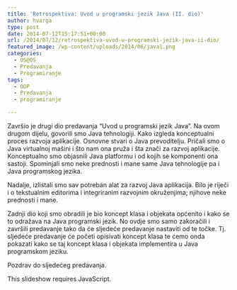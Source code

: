 ```yaml
---
title: 'Retrospektiva: Uvod u programski jezik Java (II. dio)'
author: hvarga
type: post
date: 2014-07-12T15:17:51+00:00
url: /2014/07/12/retrospektiva-uvod-u-programski-jezik-java-ii-dio/
featured_image: /wp-content/uploads/2014/06/java1.png
categories:
  - OS@OS
  - Predavanja
  - Programiranje
tags:
  - OOP
  - Predavanja
  - programiranje

---
```

Završio je drugi dio predavanja &#8220;Uvod u programski jezik Java&#8221;. Na ovom drugom dijelu, govorili smo Java tehnologiji. Kako izgleda konceptualni proces razvoja aplikacije. Osnovne stvari o Java prevoditelju. Pričali smo o Java virtualnoj mašini i što nam ona pruža i šta znači za razvoj aplikacije. Konceptualno smo objasnili Java platformu i od kojih se komponenti ona sastoji. Spominjali smo neke prednosti i mane same Java tehnologije pa i Java programskog jezika.

Nadalje, izlistali smo sav potreban alat za razvoj Java aplikacija. Bilo je riječi i o tekstualnim editorima i integriranim razvojnim okruženjima; njihove neke prednosti i mane.

Zadnji dio koji smo obradili je bio koncept klasa i objekata općenito i kako se to odražava na Java programski jezik. No ovdje smo samo zakoračili i završili predavanje tako da će sljedeće predavanje nastaviti od te točke. Tj. sljedeće predavanje će početi opisivati koncept klasa te ćemo onda pokazati kako se taj koncept klasa i objekata implementira u Java programskom jeziku.

Pozdrav do sljedećeg predavanja.

<p class="jetpack-slideshow-noscript robots-nocontent">
  This slideshow requires JavaScript.
</p>

<div id="gallery-1700-4-slideshow" class="slideshow-window jetpack-slideshow slideshow-black" data-trans="fade" data-autostart="1" data-gallery="[{&quot;src&quot;:&quot;https:\/\/www.opensource-osijek.org\/wordpress\/wp-content\/uploads\/2014\/07\/10362772_801413709893354_1329218824_o.jpg&quot;,&quot;id&quot;:&quot;1705&quot;,&quot;title&quot;:&quot;10362772_801413709893354_1329218824_o&quot;,&quot;alt&quot;:&quot;&quot;,&quot;caption&quot;:&quot;&quot;,&quot;itemprop&quot;:&quot;image&quot;},{&quot;src&quot;:&quot;https:\/\/www.opensource-osijek.org\/wordpress\/wp-content\/uploads\/2014\/07\/10525098_801413509893374_780474428_n.jpg&quot;,&quot;id&quot;:&quot;1709&quot;,&quot;title&quot;:&quot;10525098_801413509893374_780474428_n&quot;,&quot;alt&quot;:&quot;&quot;,&quot;caption&quot;:&quot;&quot;,&quot;itemprop&quot;:&quot;image&quot;},{&quot;src&quot;:&quot;https:\/\/www.opensource-osijek.org\/wordpress\/wp-content\/uploads\/2014\/07\/10529509_801413543226704_1443860047_n.jpg&quot;,&quot;id&quot;:&quot;1713&quot;,&quot;title&quot;:&quot;10529509_801413543226704_1443860047_n&quot;,&quot;alt&quot;:&quot;&quot;,&quot;caption&quot;:&quot;&quot;,&quot;itemprop&quot;:&quot;image&quot;},{&quot;src&quot;:&quot;https:\/\/www.opensource-osijek.org\/wordpress\/wp-content\/uploads\/2014\/07\/10544909_801413556560036_1293114618_n.jpg&quot;,&quot;id&quot;:&quot;1715&quot;,&quot;title&quot;:&quot;10544909_801413556560036_1293114618_n&quot;,&quot;alt&quot;:&quot;&quot;,&quot;caption&quot;:&quot;&quot;,&quot;itemprop&quot;:&quot;image&quot;},{&quot;src&quot;:&quot;https:\/\/www.opensource-osijek.org\/wordpress\/wp-content\/uploads\/2014\/07\/10487625_801413646560027_1183124374_o.jpg&quot;,&quot;id&quot;:&quot;1706&quot;,&quot;title&quot;:&quot;10487625_801413646560027_1183124374_o&quot;,&quot;alt&quot;:&quot;&quot;,&quot;caption&quot;:&quot;&quot;,&quot;itemprop&quot;:&quot;image&quot;},{&quot;src&quot;:&quot;https:\/\/www.opensource-osijek.org\/wordpress\/wp-content\/uploads\/2014\/07\/1059398_801413533226705_618936096_n.jpg&quot;,&quot;id&quot;:&quot;1704&quot;,&quot;title&quot;:&quot;1059398_801413533226705_618936096_n&quot;,&quot;alt&quot;:&quot;&quot;,&quot;caption&quot;:&quot;&quot;,&quot;itemprop&quot;:&quot;image&quot;},{&quot;src&quot;:&quot;https:\/\/www.opensource-osijek.org\/wordpress\/wp-content\/uploads\/2014\/07\/10516959_801413589893366_1827370744_n.jpg&quot;,&quot;id&quot;:&quot;1707&quot;,&quot;title&quot;:&quot;10516959_801413589893366_1827370744_n&quot;,&quot;alt&quot;:&quot;&quot;,&quot;caption&quot;:&quot;&quot;,&quot;itemprop&quot;:&quot;image&quot;},{&quot;src&quot;:&quot;https:\/\/www.opensource-osijek.org\/wordpress\/wp-content\/uploads\/2014\/07\/10524881_801413706560021_867002453_n.jpg&quot;,&quot;id&quot;:&quot;1708&quot;,&quot;title&quot;:&quot;10524881_801413706560021_867002453_n&quot;,&quot;alt&quot;:&quot;&quot;,&quot;caption&quot;:&quot;&quot;,&quot;itemprop&quot;:&quot;image&quot;},{&quot;src&quot;:&quot;https:\/\/www.opensource-osijek.org\/wordpress\/wp-content\/uploads\/2014\/07\/10526937_801413523226706_2000103054_o.jpg&quot;,&quot;id&quot;:&quot;1710&quot;,&quot;title&quot;:&quot;10526937_801413523226706_2000103054_o&quot;,&quot;alt&quot;:&quot;&quot;,&quot;caption&quot;:&quot;&quot;,&quot;itemprop&quot;:&quot;image&quot;},{&quot;src&quot;:&quot;https:\/\/www.opensource-osijek.org\/wordpress\/wp-content\/uploads\/2014\/07\/10528764_801413626560029_1520686420_o.jpg&quot;,&quot;id&quot;:&quot;1711&quot;,&quot;title&quot;:&quot;10528764_801413626560029_1520686420_o&quot;,&quot;alt&quot;:&quot;&quot;,&quot;caption&quot;:&quot;&quot;,&quot;itemprop&quot;:&quot;image&quot;},{&quot;src&quot;:&quot;https:\/\/www.opensource-osijek.org\/wordpress\/wp-content\/uploads\/2014\/07\/10529474_801413569893368_652392626_n.jpg&quot;,&quot;id&quot;:&quot;1712&quot;,&quot;title&quot;:&quot;10529474_801413569893368_652392626_n&quot;,&quot;alt&quot;:&quot;&quot;,&quot;caption&quot;:&quot;&quot;,&quot;itemprop&quot;:&quot;image&quot;},{&quot;src&quot;:&quot;https:\/\/www.opensource-osijek.org\/wordpress\/wp-content\/uploads\/2014\/07\/10542891_801413563226702_685343621_o.jpg&quot;,&quot;id&quot;:&quot;1714&quot;,&quot;title&quot;:&quot;10542891_801413563226702_685343621_o&quot;,&quot;alt&quot;:&quot;&quot;,&quot;caption&quot;:&quot;&quot;,&quot;itemprop&quot;:&quot;image&quot;},{&quot;src&quot;:&quot;https:\/\/www.opensource-osijek.org\/wordpress\/wp-content\/uploads\/2014\/07\/10555016_801413383226720_49572324_n.jpg&quot;,&quot;id&quot;:&quot;1716&quot;,&quot;title&quot;:&quot;10555016_801413383226720_49572324_n&quot;,&quot;alt&quot;:&quot;&quot;,&quot;caption&quot;:&quot;&quot;,&quot;itemprop&quot;:&quot;image&quot;}]" itemscope itemtype="https://schema.org/ImageGallery">
</div>